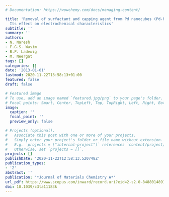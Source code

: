 ```yaml
---
# Documentation: https://wowchemy.com/docs/managing-content/

title: 'Removal of surfactant and capping agent from Pd nanocubes (Pd-NCs) using tert-butylamine:
  Its effect on electrochemical characteristics'
subtitle: ''
summary: ''
authors:
- N. Naresh
- F.G.S. Wasim
- B.P. Ladewig
- M. Neergat
tags: []
categories: []
date: '2013-01-01'
lastmod: 2020-11-22T13:58:13+01:00
featured: false
draft: false

# Featured image
# To use, add an image named `featured.jpg/png` to your page's folder.
# Focal points: Smart, Center, TopLeft, Top, TopRight, Left, Right, BottomLeft, Bottom, BottomRight.
image:
  caption: ''
  focal_point: ''
  preview_only: false

# Projects (optional).
#   Associate this post with one or more of your projects.
#   Simply enter your project's folder or file name without extension.
#   E.g. `projects = ["internal-project"]` references `content/project/deep-learning/index.md`.
#   Otherwise, set `projects = []`.
projects: []
publishDate: '2020-11-22T12:58:13.520748Z'
publication_types:
- '2'
abstract: ''
publication: '*Journal of Materials Chemistry A*'
url_pdf: https://www.scopus.com/inward/record.uri?eid=2-s2.0-84880148918&doi=10.1039%2fc3ta11183k&partnerID=40&md5=7fbe8274d8ab5309ffb12c0d62e16008
doi: 10.1039/c3ta11183k
---
```


